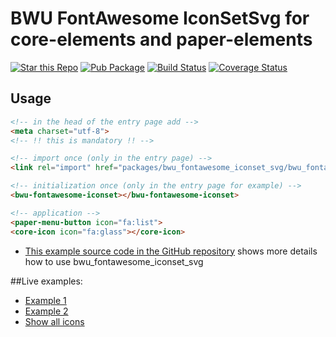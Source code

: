 # BWU FontAwesome IconSetSvg for core-elements and paper-elements

[![Star this Repo](https://img.shields.io/github/stars/bwu-dart/bwu_fontawesome_iconset_svg.svg?style=flat)](https://github.com/bwu-dart/bwu_fontawesome_iconset_svg)
[![Pub Package](https://img.shields.io/pub/v/bwu_fontawesome_iconset_svg.svg?style=flat)](https://pub.dartlang.org/packages/bwu_fontawesome_iconset_svg)
[![Build Status](https://travis-ci.org/bwu-dart/bwu_fontawesome_iconset_svg.svg?branch=master)](https://travis-ci.org/bwu-dart/bwu_fontawesome_iconset_svg)
[![Coverage Status](https://coveralls.io/repos/bwu-dart/bwu_fontawesome_iconset_svg/badge.svg?branch=master)](https://coveralls.io/r/bwu-dart/bwu_fontawesome_iconset_svg)

## Usage

```html
<!-- in the head of the entry page add -->
<meta charset="utf-8">
<!-- !! this is mandatory !! -->

<!-- import once (only in the entry page) -->
<link rel="import" href="packages/bwu_fontawesome_iconset_svg/bwu_fontawesome_iconset_svg.html">

<!-- initialization once (only in the entry page for example) -->
<bwu-fontawesome-iconset></bwu-fontawesome-iconset>

<!-- application -->
<paper-menu-button icon="fa:list">
<core-icon icon="fa:glass"></core-icon>

```

* [This example source code in the GitHub repository](https://github.com/bwu-dart/bwu_fontawesome_iconset_svg/tree/master/example) shows more details how to use bwu_fontawesome_iconset_svg

##Live examples:

- [Example 1](http://bwu-dart.github.io/bwu_fontawesome_iconset_svg/example/example01.html)
- [Example 2](http://bwu-dart.github.io/bwu_fontawesome_iconset_svg/example/example02.html)
- [Show all icons](http://bwu-dart.github.io/bwu_fontawesome_iconset_svg/example/example03.html)
